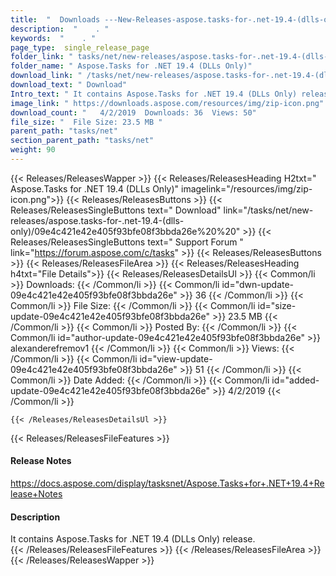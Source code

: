 ```yaml
---
title:  "  Downloads ---New-Releases-aspose.tasks-for-.net-19.4-(dlls-only) . " 
description:  "    . " 
keywords:  "    . " 
page_type:  single_release_page
folder_link: " tasks/net/new-releases/aspose.tasks-for-.net-19.4-(dlls-only)/"
folder_name: " Aspose.Tasks for .NET 19.4 (DLLs Only)"
download_link: " /tasks/net/new-releases/aspose.tasks-for-.net-19.4-(dlls-only)/09e4c421e42e405f93bfe08f3bbda26e"
download_text: " Download"
Intro_text: " It contains Aspose.Tasks for .NET 19.4 (DLLs Only) release."
image_link: " https://downloads.aspose.com/resources/img/zip-icon.png"
download_count: "   4/2/2019  Downloads: 36  Views: 50"
file_size: "  File Size: 23.5 MB "
parent_path: "tasks/net"
section_parent_path: "tasks/net"
weight: 90 
---
```


{{< Releases/ReleasesWapper >}}
  {{< Releases/ReleasesHeading H2txt=" Aspose.Tasks for .NET 19.4 (DLLs Only)" imagelink="/resources/img/zip-icon.png">}}
  {{< Releases/ReleasesButtons >}}
    {{< Releases/ReleasesSingleButtons text=" Download" link="/tasks/net/new-releases/aspose.tasks-for-.net-19.4-(dlls-only)/09e4c421e42e405f93bfe08f3bbda26e%20%20" >}}
    {{< Releases/ReleasesSingleButtons text=" Support Forum " link="https://forum.aspose.com/c/tasks" >}}
  {{< Releases/ReleasesButtons >}}
  {{< Releases/ReleasesFileArea >}}
    {{< Releases/ReleasesHeading h4txt="File Details">}}
    {{< Releases/ReleasesDetailsUl >}}
            {{< Common/li  >}} Downloads: {{< /Common/li >}} 
      {{< Common/li id="dwn-update-09e4c421e42e405f93bfe08f3bbda26e" >}} 36 {{< /Common/li >}} 
      {{< Common/li  >}} File Size: {{< /Common/li >}} 
      {{< Common/li id="size-update-09e4c421e42e405f93bfe08f3bbda26e" >}} 23.5 MB {{< /Common/li >}} 
      {{< Common/li  >}} Posted By: {{< /Common/li >}} 
      {{< Common/li id="author-update-09e4c421e42e405f93bfe08f3bbda26e" >}} alexanderefremov1 {{< /Common/li >}} 
      {{< Common/li  >}} Views: {{< /Common/li >}} 
      {{< Common/li id="view-update-09e4c421e42e405f93bfe08f3bbda26e" >}} 51 {{< /Common/li >}} 
      {{< Common/li  >}} Date Added: {{< /Common/li >}} 
      {{< Common/li id="added-update-09e4c421e42e405f93bfe08f3bbda26e" >}} 4/2/2019 {{< /Common/li >}} 

    {{< /Releases/ReleasesDetailsUl >}}

  {{< Releases/ReleasesFileFeatures >}}
      <h4>Release Notes</h4><div><a href="https://docs.aspose.com/display/tasksnet/Aspose.Tasks+for+.NET+19.4+Release+Notes">https://docs.aspose.com/display/tasksnet/Aspose.Tasks+for+.NET+19.4+Release+Notes</a></div><h4>Description</h4><div class="HTMLDescription">It contains Aspose.Tasks for .NET 19.4 (DLLs Only) release.</div>
  {{< /Releases/ReleasesFileFeatures >}}
 {{< /Releases/ReleasesFileArea >}}
{{< /Releases/ReleasesWapper >}}


